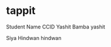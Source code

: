 # tappit

Student Name           CCID
Yashit Bamba           yashit

Siya Hindwan            hindwan

